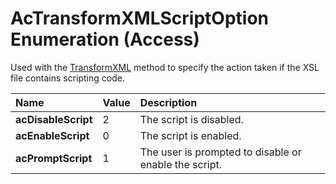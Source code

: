 
# AcTransformXMLScriptOption Enumeration (Access)

Used with the [TransformXML](03b483ad-9785-be26-4632-411d8fc8a19d.md) method to specify the action taken if the XSL file contains scripting code.



|**Name**|**Value**|**Description**|
|:-----|:-----|:-----|
| **acDisableScript**|2|The script is disabled.|
| **acEnableScript**|0|The script is enabled.|
| **acPromptScript**|1|The user is prompted to disable or enable the script.|
